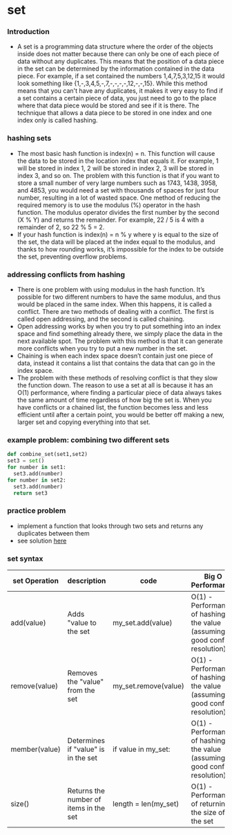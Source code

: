 # set
### Introduction
- A set is a programming data structure where the order of the objects inside does not matter because there can only be one of each piece of data without any duplicates. This means that the position of a data piece in the set can be determined by the information contained in the data piece. For example, if a set contained the numbers 1,4,7,5,3,12,15 it would look something like {1,-,3,4,5,-,7,-,-,-,-,12,-,-,15}. While this method means that you can't have any duplicates, it makes it very easy to find if a set contains a certain piece of data, you just need to go to the place where that data piece would be stored and see if it is there. The technique that allows a data piece to be stored in one index and one index only is called hashing.

### hashing sets
- The most basic hash function is index(n) = n. This function will cause the data to be stored in the location index that equals it. For example, 1 will be stored in index 1, 2 will be stored in index 2, 3 will be stored in index 3, and so on.  The problem with this function is that if you want to store a small number of very large numbers such as 1743, 1438, 3958, and 4853, you would need a set with thousands of spaces for just four number, resulting in a lot of wasted space. One method of reducing the required memory is to use the modulus (%) operator in the hash function. The modulus operator divides the first number by the second (X % Y) and returns the remainder. For example, 22 / 5 is 4 with a remainder of 2, so 22 % 5 = 2.  
- If your hash function is index(n) = n % y where y is equal to the size of the set, the data will be placed at the index equal to the modulus, and thanks to how rounding works, it’s impossible for the index to be outside the set, preventing overflow problems.

### addressing conflicts from hashing
- There is one problem with using modulus in the hash function. It’s possible for two different numbers to have the same modulus, and thus would be placed in the same index. When this happens, it is called a conflict. There are two methods of dealing with a conflict. The first is called open addressing, and the second is called chaining.
- Open addressing works by when you try to put something into an index space and find something already there, we simply place the data in the next available spot. The problem with this method is that it can generate more conflicts when you try to put a new number in the set.
- Chaining is when each index space doesn’t contain just one piece of data, instead it contains a list that contains the data that can go in the index space.
- The problem with these methods of resolving conflict is that they slow the function down. The reason to use a set at all is because it has an O(1) performance, where finding a particular piece of data always takes the same amount of time regardless of how big the set is. When you have conflicts or a chained list, the function becomes less and less efficient until after a certain point, you would be better off making a new, larger set and copying everything into that set.

### example problem: combining two different sets
``` python
def combine_set(set1,set2)
set3 = set() 
for number in set1:
  set3.add(number)
for number in set2:
  set3.add(number)
  return set3
```
### practice problem
- implement a function that looks through two sets and returns any duplicates between them
- see solution [here](https://github.com/PaulMDecker/cse212final-project/blob/main/set-solution.py)
### set syntax

set Operation  |  description  | code                 | Big O Performance
---------------|---------------|----------------------|----------------
add(value) | Adds "value to the set | my_set.add(value) | O(1) - Performance of hashing the value (assuming good conflict resolution) 
| remove(value) | Removes the "value" from the set | my_set.remove(value) | O(1) - Performance of hashing the value (assuming good conflict resolution) | 
member(value) | Determines if "value" is in the set | if value in my_set: | O(1) - Performance of hashing the value (assuming good conflict resolution) | 
size() | Returns the number of items in the set | length = len(my_set) | O(1) - Performance of returning the size of the set| 




















